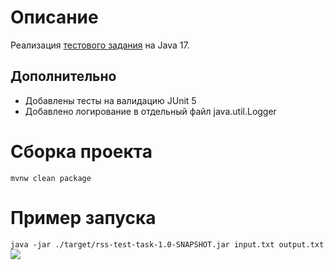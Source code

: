 # Описание
Реализация [тестового задания](https://github.com/DSLuchenko/query-parser/blob/main/Task.md) на Java 17.
## Дополнительно
- Добавлены тесты на валидацию JUnit 5
- Добавлено логирование в отдельный файл java.util.Logger

# Сборка проекта
`mvnw clean package`

# Пример запуска
`java -jar ./target/rss-test-task-1.0-SNAPSHOT.jar input.txt output.txt`
![](https://github.com/DSLuchenko/query-parser/blob/main/example.gif)

